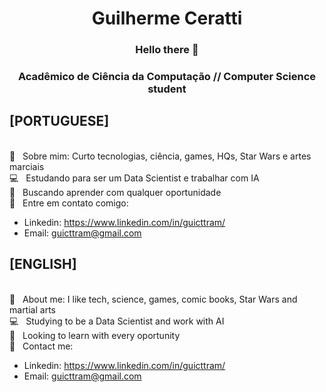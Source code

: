 <h1 align="center">Guilherme Ceratti</h1>

<h3 align="center">Hello there 👋</h3>
<h3 align="center">Acadêmico de Ciência da Computação // Computer Science student</h3>

## [PORTUGUESE]

<br/> 💬  &nbsp; Sobre mim: Curto tecnologias, ciência, games, HQs, Star Wars e artes marciais
<br/> :computer: &nbsp; Estudando para ser um Data Scientist e trabalhar com IA
<br/> :purple_heart: &nbsp; Buscando aprender com qualquer oportunidade
<br/> :email: &nbsp; Entre em contato comigo:
 - Linkedin: https://www.linkedin.com/in/guicttram/
 - Email: guicttram@gmail.com

## [ENGLISH]

<br/> 💬  &nbsp; About me: I like tech, science, games, comic books, Star Wars and martial arts
<br/> :computer: &nbsp; Studying to be a Data Scientist and work with AI
<br/> :purple_heart: &nbsp; Looking to learn with every oportunity
<br/> :email: &nbsp; Contact me:
 - Linkedin: https://www.linkedin.com/in/guicttram/
 - Email: guicttram@gmail.com
